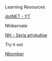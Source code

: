 Learning Resources

[dotNET - YT](https://www.youtube.com/c/dotNET/videos)

Nhibernate

[NH - Seria artykułów](http://www.andrewwhitaker.com/)

Try it out

[Nbomber](https://nbomber.com/)
